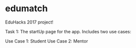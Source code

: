 # edumatch
EduHacks 2017 project!

Task 1:
The startUp page for the app.
Includes two use cases:

Use Case 1: Student
Use Case 2: Mentor
